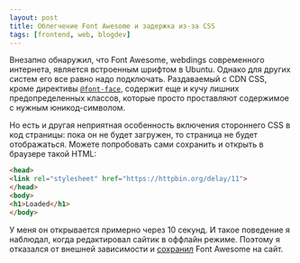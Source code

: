 ```yaml
---
layout: post
title: Облегчение Font Awesome и задержка из-за CSS
tags: [frontend, web, blogdev]
---
```

Внезапно обнаружил, что Font Awesome, webdings современного интернета, является встроенным шрифтом в Ubuntu. Однако для других систем его все равно надо подключать. Раздаваемый с CDN CSS, кроме директивы [`@font-face`](https://developer.mozilla.org/en-US/docs/Web/CSS/@font-face), содержит еще и кучу лишних предопределенных классов, которые просто проставляют содержимое с нужным юникод-символом.

Но есть и другая неприятная особенность включения стороннего CSS в код страницы: пока он не будет загружен, то страница не будет отображаться. Можете попробовать сами сохранить и открыть в браузере такой HTML:
```html
<head>
<link rel="stylesheet" href="https://httpbin.org/delay/11">
</head>
<body>
<h1>Loaded</h1>
</body>
```
У меня он открывается примерно через 10 секунд. И такое поведение я наблюдал, когда редактировал сайтик в оффлайн режиме. Поэтому я отказался от внешней зависимости и [сохранил](https://github.com/ov7a/ov7a.github.io/commit/14fcd7310dbe1efd7477e0a61a0c956c5f546d1b) Font Awesome на сайт.

